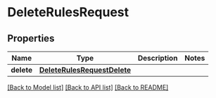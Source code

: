 # DeleteRulesRequest

## Properties
Name | Type | Description | Notes
------------ | ------------- | ------------- | -------------
**delete** | [**DeleteRulesRequestDelete**](DeleteRulesRequestDelete.md) |  | 

[[Back to Model list]](../README.md#documentation-for-models) [[Back to API list]](../README.md#documentation-for-api-endpoints) [[Back to README]](../README.md)


